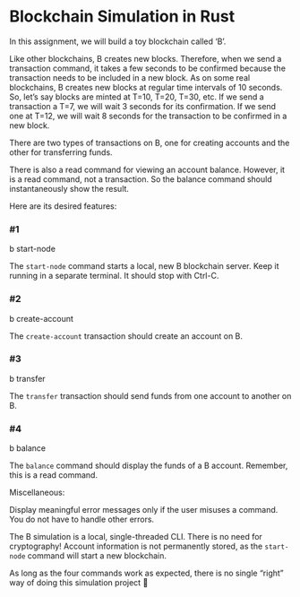 	
# Blockchain Simulation in Rust

In this assignment, we will build a toy blockchain called ‘B’.

Like other blockchains, B creates new blocks. Therefore, when we send a transaction command, it takes a few seconds to be confirmed because the transaction needs to be included in a new block. As on some real blockchains, B creates new blocks at regular time intervals of 10 seconds. So, let’s say blocks are minted at T=10, T=20, T=30, etc. If we send a transaction a T=7, we will wait 3 seconds for its confirmation. If we send one at T=12, we will wait 8 seconds for the transaction to be confirmed in a new block.

There are two types of transactions on B, one for creating accounts and the other for transferring funds.

There is also a read command for viewing an account balance. However, it is a read command, not a transaction. So the balance command should instantaneously show the result.

Here are its desired features:

### #1

b start-node

The `start-node` command starts a local, new B blockchain server. Keep it running in a separate terminal. It should stop with Ctrl-C. 

### #2

b create-account <id-of-account> <starting-balance>

The `create-account` transaction should create an account on B.

### #3

b transfer <from-account> <to-account> <amount>

The `transfer` transaction should send funds from one account to another on B.

### #4

b balance <account>

The `balance` command should display the funds of a B account. Remember, this is a read command.


Miscellaneous:

Display meaningful error messages only if the user misuses a command. You do not have to handle other errors.

The B simulation is a local, single-threaded CLI. There is no need for cryptography! Account information is not permanently stored, as the `start-node` command will start a new blockchain.

As long as the four commands work as expected, there is no single “right” way of doing this simulation project 🙂